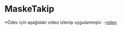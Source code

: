 # MaskeTakip

*Ödev için aşağıdaki video izlenip uygulanmıştır.
-[video](https://www.youtube.com/watch?v=2EkMrrX9sYY&list=PLqG356ExoxZWfcrBP53Njxir4a-OgqRki&index=5)
